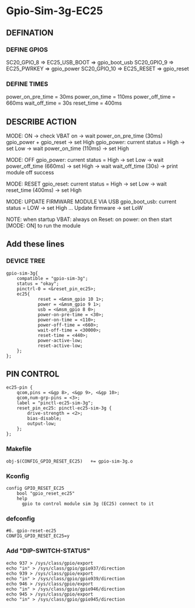 # Gpio-Sim-3g-EC25

## DEFINATION

### DEFINE GPIOS

SC20_GPIO_8 => EC25_USB_BOOT => gpio_boot_usb
SC20_GPIO_9 => EC25_PWRKEY => gpio_power
SC20_GPIO_10 => EC25_RESET => gpio_reset

### DEFINE TIMES

power_on_pre_time = 30ms
power_on_time = 110ms
power_off_time = 660ms
wait_off_time = 30s
reset_time = 400ms

## DESCRIBE ACTION
MODE: ON
-> check VBAT on -> wait power_on_pre_time (30ms)
gpio_power + gpio_reset -> set High
gpio_power: current status = High
-> set Low -> wait power_on_time (110ms) -> set High

MODE: OFF
gpio_power: current status = High
-> set Low -> wait power_off_time (660ms) -> set High
-> wait wait_off_time (30s) -> print module off success

MODE: RESET
gpio_reset: current status = High
-> set Low -> wait reset_time (400ms) -> set High

MODE: UPDATE FIRMWARE MODULE VIA USB
gpio_boot_usb: current status = LOW
-> set High ... Update firmware -> set LoW

NOTE: when startup
VBAT: always on
Reset: on
power: on
then start [MODE: ON] to run the module


## Add these lines

### DEVICE TREE

```
gpio-sim-3g{
    compatible = "gpio-sim-3g";
    status = "okay";
    pinctrl-0 = <&reset_pin_ec25>;
    ec25{
            reset = <&msm_gpio 10 1>;
            power = <&msm_gpio 9 1>;
            usb = <&msm_gpio 8 0>;
            power-on-pre-time = <30>;
            power-on-time = <110>;
            power-off-time = <660>;
            wait-off-time = <30000>;
            reset-time = <440>;
            power-active-low;
            reset-active-low;
    };
};
```

## PIN CONTROL

```
ec25-pin {
    qcom,pins = <&gp 8>, <&gp 9>, <&gp 10>;
    qcom,num-grp-pins = <3>;
    label = "pinctl-ec25-sim-3g";
    reset_pin_ec25: pinctl-ec25-sim-3g {
        drive-strength = <2>;
        bias-disable;
        output-low;
    };
};
```

### Makefile

```
obj-$(CONFIG_GPIO_RESET_EC25)   += gpio-sim-3g.o
```

### Kconfig

```
config GPIO_RESET_EC25
	bool "gpio_reset_ec25"
	help
	  gpio to control module sim 3g (EC25) connect to it
```


### defconfig

```
#6. gpio-reset-ec25
CONFIG_GPIO_RESET_EC25=y
```

### Add "DIP-SWITCH-STATUS"

```
echo 937 > /sys/class/gpio/export
echo "in" > /sys/class/gpio/gpio937/direction
echo 939 > /sys/class/gpio/export
echo "in" > /sys/class/gpio/gpio939/direction
echo 946 > /sys/class/gpio/export
echo "in" > /sys/class/gpio/gpio946/direction
echo 945 > /sys/class/gpio/export
echo "in" > /sys/class/gpio/gpio945/direction
```
